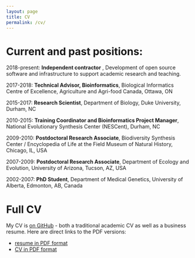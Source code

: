 ```yaml
---
layout: page
title: CV
permalink: /cv/
---
```


# Current and past positions:

2018-present: **Independent contractor** , Development of open source software and infrastructure to support academic research and teaching.

2017-2018: **Technical Advisor, Bioinformatics**, Biological Informatics Centre of Excellence, Agriculture and Agri-food Canada, Ottawa, ON

2015-2017: **Research Scientist**, Department of Biology, Duke University, Durham, NC

2010-2015: **Training Coordinator and Bioinformatics Project Manager**, National Evolutionary Synthesis Center (NESCent), Durham, NC

2009-2010: **Postdoctoral Research Associate**, Biodiversity Synthesis Center / Encyclopedia of Life at the Field Museum of Natural History, Chicago, IL, USA

2007-2009: **Postdoctoral Research Associate**, Department of Ecology and Evolution, University of Arizona, Tucson, AZ, USA

2002-2007: **PhD Student**, Department of Medical Genetics, University of Alberta, Edmonton, AB, Canada

# Full CV

My CV is [on GitHub](https://github.com/kcranston/myCV) - both a traditional academic CV as well as a business resume. Here are direct links to the PDF versions:

* [resume in PDF format](https://github.com/kcranston/myCV/raw/master/karen-cranston-resume.pdf)
* [CV in PDF format](https://github.com/kcranston/myCV/raw/master/karen-cranston-CV.pdf)
